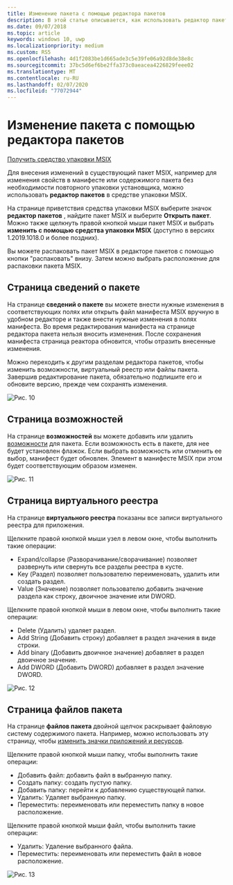 ```yaml
---
title: Изменение пакета с помощью редактора пакетов
description: В этой статье описывается, как использовать редактор пакетов в средстве пакета MSIX для изменения сведений о пакете, таких как свойства в манифесте.
ms.date: 09/07/2018
ms.topic: article
keywords: windows 10, uwp
ms.localizationpriority: medium
ms.custom: RS5
ms.openlocfilehash: 4d1f2083be1d665ade3c5e39fe06a92d8de38e8c
ms.sourcegitcommit: 37bc5d6ef6be2ffa373c0aeacea4226829feee02
ms.translationtype: MT
ms.contentlocale: ru-RU
ms.lasthandoff: 02/07/2020
ms.locfileid: "77072944"
---
```

# <a name="edit-a-package-using-package-editor"></a>Изменение пакета с помощью редактора пакетов

<div class="nextstepaction"><p><a class="x-hidden-focus" href="https://www.microsoft.com/en-us/p/msix-packaging-tool/9n5lw3jbcxkf" data-linktype="external">Получить средство упаковки MSIX</a></p></div>

Для внесения изменений в существующий пакет MSIX, например для изменения свойств в манифесте или содержимого пакета без необходимости повторного упаковки установщика, можно использовать **редактор пакетов** в средстве упаковки MSIX.

На странице приветствия средства упаковки MSIX выберите значок **редактор пакетов** , найдите пакет MSIX и выберите **Открыть пакет**. Можно также щелкнуть правой кнопкой мыши пакет MSIX и выбрать **изменить с помощью средства упаковки MSIX** (доступно в версиях 1.2019.1018.0 и более поздних).

Вы можете распаковать пакет MSIX в редакторе пакетов с помощью кнопки "распаковать" внизу. Затем можно выбрать расположение для распаковки пакета MSIX. 

## <a name="package-information-page"></a>Страница сведений о пакете

На странице **сведений о пакете** вы можете внести нужные изменения в соответствующих полях или открыть файл манифеста MSIX вручную в удобном редакторе и также внести нужные изменения в полях манифеста. Во время редактирования манифеста на странице редактора пакета нельзя вносить изменения. После сохранения манифеста страница реактора обновится, чтобы отразить внесенные изменения.

Можно переходить к другим разделам редактора пакетов, чтобы изменить возможности, виртуальный реестр или файлы пакета. Завершив редактирование пакета, обязательно подпишите его и обновите версию, прежде чем сохранять изменения.

![Рис. 10](images/pic10.png)

## <a name="capabilities-page"></a>Страница возможностей

На странице **возможностей** вы можете добавить или удалить [возможности](https://docs.microsoft.com/uwp/schemas/appxpackage/uapmanifestschema/element-capability) для пакета. Если возможность есть в пакете, для нее будет установлен флажок. Если выбрать возможность или отменить ее выбор, манифест будет обновлен. Элемент <capability> в манифесте MSIX при этом будет соответствующим образом изменен.

![Рис. 11](images/pic11.png)

## <a name="virtual-registry-page"></a>Страница виртуального реестра

На странице **виртуального реестра** показаны все записи виртуального реестра для приложения.

Щелкните правой кнопкой мыши узел в левом окне, чтобы выполнить такие операции:

- Expand/collapse (Разворачивание/сворачивание) позволяет развернуть или свернуть все разделы реестра в кусте.
- Key (Раздел) позволяет пользователю переименовать, удалить или создать раздел.
- Value (Значение) позволяет пользователю добавить значение раздела как строку, двоичное значение или DWORD.

Щелкните правой кнопкой мыши в левом окне, чтобы выполнить такие операции:

- Delete (Удалить) удаляет раздел.
- Add String (Добавить строку) добавляет в раздел значения в виде строки.
- Add binary (Добавить двоичное значение) добавляет в раздел двоичное значение.
- Add DWORD (Добавить DWORD) добавляет в раздел значение DWORD.

![Рис. 12](images/pic12.png)

## <a name="package-files-page"></a>Страница файлов пакета

На странице **файлов пакета** двойной щелчок раскрывает файловую систему содержимого пакета. Например, можно использовать эту страницу, чтобы [изменить значки приложений и ресурсов](edit-icons-and-assets.md).

Щелкните правой кнопкой мыши папку, чтобы выполнить такие операции:

- Добавить файл: добавить файл в выбранную папку.
- Создать папку: создать пустую папку.
- Добавить папку: перейти к добавлению существующей папки.
- Удалить: Удаляет выбранную папку.
- Переместить: переименовать или переместить папку в новое расположение.

Щелкните правой кнопкой мыши файл, чтобы выполнить такие операции:

- Удалить: Удаление выбранного файла.
- Переместить: переименовать или переместить файл в новое расположение.

![Рис. 13](images/pic13.png)
